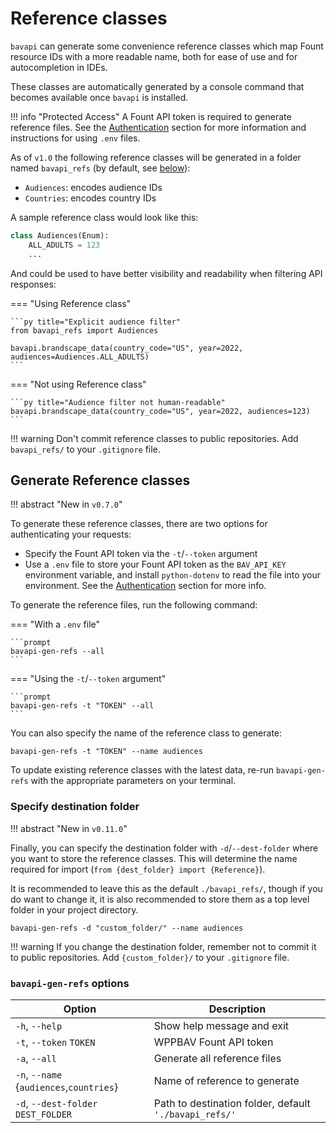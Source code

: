 # Reference classes

`bavapi` can generate some convenience reference classes which map Fount resource IDs with a more readable name, both for ease of use and for autocompletion in IDEs.

These classes are automatically generated by a console command that becomes available once `bavapi` is installed.

!!! info "Protected Access"
    A Fount API token is required to generate reference files. See the [Authentication](authentication.md) section for more information and instructions for using `.env` files.

As of `v1.0` the following reference classes will be generated in a folder named `bavapi_refs` (by default, see [below](#specify-destination-folder)):

- `Audiences`: encodes audience IDs
- `Countries`: encodes country IDs

A sample reference class would look like this:

```py
class Audiences(Enum):
    ALL_ADULTS = 123
    ...
```

And could be used to have better visibility and readability when filtering API responses:

=== "Using Reference class"

    ```py title="Explicit audience filter"
    from bavapi_refs import Audiences

    bavapi.brandscape_data(country_code="US", year=2022, audiences=Audiences.ALL_ADULTS)
    ```

=== "Not using Reference class"

    ```py title="Audience filter not human-readable"
    bavapi.brandscape_data(country_code="US", year=2022, audiences=123)
    ```

!!! warning
    Don't commit reference classes to public repositories. Add `bavapi_refs/` to your `.gitignore` file.

## Generate Reference classes

!!! abstract "New in `v0.7.0`"

To generate these reference classes, there are two options for authenticating your requests:

- Specify the Fount API token via the `-t`/`--token` argument
- Use a `.env` file to store your Fount API token as the `BAV_API_KEY` environment variable, and install `python-dotenv` to read the file into your environment. See the [Authentication](authentication.md#recommended-way-to-manage-api-keys) section for more info.

To generate the reference files, run the following command:

=== "With a `.env` file"

    ```prompt
    bavapi-gen-refs --all
    ```

=== "Using the `-t`/`--token` argument"

    ```prompt
    bavapi-gen-refs -t "TOKEN" --all
    ```

You can also specify the name of the reference class to generate:

```prompt
bavapi-gen-refs -t "TOKEN" --name audiences
```

To update existing reference classes with the latest data, re-run `bavapi-gen-refs` with the appropriate parameters on your terminal.

### Specify destination folder

!!! abstract "New in `v0.11.0`"

Finally, you can specify the destination folder with `-d`/`--dest-folder` where you want to store the reference classes. This will determine the name required for import (`from {dest_folder} import {Reference}`).

It is recommended to leave this as the default `./bavapi_refs/`, though if you do want to change it, it is also recommended to store them as a top level folder in your project directory.

```prompt
bavapi-gen-refs -d "custom_folder/" --name audiences
```

!!! warning
    If you change the destination folder, remember not to commit it to public repositories. Add `{custom_folder}/` to your `.gitignore` file.

### `bavapi-gen-refs` options

| Option                                   | Description                                               |
| ---------------------------------------- | --------------------------------------------------------- |
| `-h`, `--help`                           | Show help message and exit                                |
| `-t`, `--token` `TOKEN`                  | WPPBAV Fount API token                                    |
| `-a`, `--all`                            | Generate all reference files                              |
| `-n`, `--name` {`audiences`,`countries`} | Name of reference to generate                             |
| `-d`, `--dest-folder` `DEST_FOLDER`      | Path to destination folder, default `'./bavapi_refs/'` |
